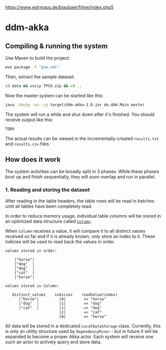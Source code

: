 https://www.wdrmaus.de/blaubaer/filme/index.php5


# ddm-akka

## Compiling & running the system

Use Maven to build the project:

```sh
mvn package -f "pom.xml"
```

Then, extract the sample dataset:

```sh
cd data && unzip TPCH.zip && cd ..
```

Now the master system can be started like this:

```sh
java -Xmx3g -ea -cp target/ddm-akka-1.0.jar de.ddm.Main master
```

The system will run a while and shut down after it's finished. You  should receive output like this:

```sh
TODO
```

The actual results can be viewed in the incrementally-created `results.txt` and `results.csv` files.

## How does it work

The system activities can be broadly split in 3 phases. While these phases boot up and finish sequentially, they will soon overlap and run in parallel.

### 1. Reading and storing the dataset

After reading in the table headers, the table rows will be read in batches until all tables have been completely read.

In order to reduce memory usage, individual table columns will be stored in an optimized data structure called [`Column`](./src/main/java/de/ddm/structures).

When `Column` receives a value, it will compare it to all distinct values received so far and if it is already known, only store an index to it. These indicies will be used to read back the values in order. 

```
values stored in order:

    |"horse"|
    |"dog"  |
    |"dog"  |
    |"cat"  |
    |"horse"|

values stored in Column:

   distinct_values    indicies    readValue(index)
      |"horse"|         |0|        => "horse"
      |"dog"  |         |1|        => "dog"
      |"cat"  |         |1|        => "dog"
                        |2|        => "cat"
                        |0|        => "horse"

```

All data will be stored in a dedicated `LocalDataStorage` class. Currently, this is only an utility structure used by `DependencyMiner` - but in future it will be expanded to become a proper Akka actor. Each system will receive one such an actor to actively query and store data. 